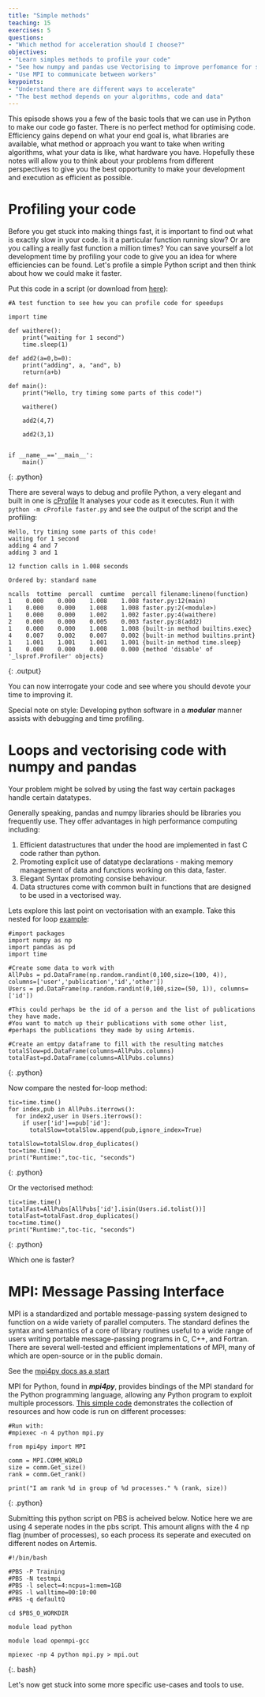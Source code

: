 ```yaml
---
title: "Simple methods"
teaching: 15
exercises: 5
questions:
- "Which method for acceleration should I choose?"
objectives:
- "Learn simples methods to profile your code"
- "See how numpy and pandas use Vectorising to improve perfomance for some data"
- "Use MPI to communicate between workers"
keypoints:
- "Understand there are different ways to accelerate"
- "The best method depends on your algorithms, code and data"
---
```

This episode shows you a few of the basic tools that we can use in Python to make our code go faster. There is no perfect method for optimising code. Efficiency gains depend on what your end goal is, what libraries are available, what method or approach you want to take when writing algorithms, what your data is like, what hardware you have. Hopefully these notes will allow you to think about your problems from different perspectives to give you the best opportunity to make your development and execution as efficient as possible.


# Profiling your code

Before you get stuck into making things fast, it is important to find out what is exactly slow in your code. Is it a particular function running slow? Or are you calling a really fast function a million times? You can save yourself a lot development time by profiling your code to give you an idea for where efficiencies can be found. Let's profile a simple Python script and then think about how we could make it faster.

Put this code in a script (or download from [here](https://sydney-informatics-hub.github.io/training.artemis.python/files/faster.py)):
~~~
#A test function to see how you can profile code for speedups

import time

def waithere():
	print("waiting for 1 second")
	time.sleep(1)

def add2(a=0,b=0):
	print("adding", a, "and", b)
	return(a+b)

def main():
	print("Hello, try timing some parts of this code!")

	waithere()
	
	add2(4,7)

	add2(3,1)


if __name__=='__main__':
	main()
~~~
{: .python}

There are several ways to debug and profile Python, a very elegant and built in one is [cProfile](https://docs.python.org/3/library/profile.html)
It analyses your code as it executes. Run it with ```python -m cProfile faster.py```  and see the output of the script and the profiling:

~~~
Hello, try timing some parts of this code!
waiting for 1 second
adding 4 and 7
adding 3 and 1

12 function calls in 1.008 seconds

Ordered by: standard name

ncalls  tottime  percall  cumtime  percall filename:lineno(function)
1    0.000    0.000    1.008    1.008 faster.py:12(main)
1    0.000    0.000    1.008    1.008 faster.py:2(<module>)
1    0.000    0.000    1.002    1.002 faster.py:4(waithere)
2    0.000    0.000    0.005    0.003 faster.py:8(add2)
1    0.000    0.000    1.008    1.008 {built-in method builtins.exec}
4    0.007    0.002    0.007    0.002 {built-in method builtins.print}
1    1.001    1.001    1.001    1.001 {built-in method time.sleep}
1    0.000    0.000    0.000    0.000 {method 'disable' of '_lsprof.Profiler' objects}
~~~
{: .output}

You can now interrogate your code and see where you should devote your time to improving it.

Special note on style: Developing python software in a ***modular*** manner assists with debugging and time profiling.


# Loops and vectorising code with numpy and pandas

Your problem might be solved by using the fast way certain packages handle certain datatypes. 

Generally speaking, pandas and numpy libraries should be libraries you frequently use. They offer advantages in high performance computing including:
1. Efficient datastructures that under the hood are implemented in fast C code rather than python.
2. Promoting explicit use of datatype declarations - making memory management of data and functions working on this data, faster.
3. Elegant Syntax promoting consise behaviour. 
4. Data structures come with common built in functions that are designed to be used in a vectorised way.

Lets explore this last point on vectorisation with an example. Take this nested for loop [example](https://sydney-informatics-hub.github.io/training.artemis.python/files/vector.py):

~~~
#import packages
import numpy as np
import pandas as pd
import time 

#Create some data to work with
AllPubs = pd.DataFrame(np.random.randint(0,100,size=(100, 4)), columns=['user','publication','id','other'])
Users = pd.DataFrame(np.random.randint(0,100,size=(50, 1)), columns=['id'])

#This could perhaps be the id of a person and the list of publications they have made. 
#You want to match up their publications with some other list, 
#perhaps the publications they made by using Artemis.

#Create an emtpy dataframe to fill with the resulting matches
totalSlow=pd.DataFrame(columns=AllPubs.columns)
totalFast=pd.DataFrame(columns=AllPubs.columns)

~~~
{: .python}

Now compare the nested for-loop method:
~~~
tic=time.time()
for index,pub in AllPubs.iterrows():
  for index2,user in Users.iterrows():
    if user['id']==pub['id']:
      totalSlow=totalSlow.append(pub,ignore_index=True)
      
totalSlow=totalSlow.drop_duplicates()
toc=time.time()
print("Runtime:",toc-tic, "seconds")

~~~
{: .python}

Or the vectorised method:
~~~
tic=time.time()
totalFast=AllPubs[AllPubs['id'].isin(Users.id.tolist())]
totalFast=totalFast.drop_duplicates()
toc=time.time()
print("Runtime:",toc-tic, "seconds")

~~~
{: .python}


Which one is faster? 




# MPI: Message Passing Interface
MPI is a standardized and portable message-passing system designed to function on a wide variety of parallel computers.
The standard defines the syntax and semantics of a core of library routines useful to a wide range of users writing portable message-passing programs in C, C++, and Fortran. There are several well-tested and efficient implementations of MPI, many of which are open-source or in the public domain.

See the [mpi4py docs as a start](https://mpi4py.readthedocs.io/en/stable/index.html)

MPI for Python, found in ***mpi4py***, provides bindings of the MPI standard for the Python programming language, allowing any Python program to exploit multiple processors. [This simple code](https://sydney-informatics-hub.github.io/training.artemis.python/files/mpi.py) demonstrates the collection of resources and how code is run on different processes:

~~~
#Run with:
#mpiexec -n 4 python mpi.py

from mpi4py import MPI

comm = MPI.COMM_WORLD
size = comm.Get_size()
rank = comm.Get_rank()

print("I am rank %d in group of %d processes." % (rank, size))
~~~
{: .python}

Submitting this python script on PBS is acheived below. Notice here we are using 4 seperate nodes in the pbs script.
This amount aligns with the 4 np flag (number of processes), so each process its seperate and executed on different nodes on Artemis.
~~~
#!/bin/bash

#PBS -P Training
#PBS -N testmpi
#PBS -l select=4:ncpus=1:mem=1GB
#PBS -l walltime=00:10:00
#PBS -q defaultQ

cd $PBS_O_WORKDIR

module load python

module load openmpi-gcc

mpiexec -np 4 python mpi.py > mpi.out

~~~
{:. bash}

Let's now get stuck into some more specific use-cases and tools to use.

